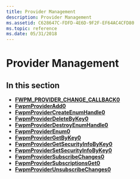 ```yaml
---
title: Provider Management
description: Provider Management
ms.assetid: C628647C-FDFD-4E6D-9F2F-EF64AC4CFD80
ms.topic: reference
ms.date: 05/31/2018
---
```


# Provider Management

## In this section

-   [**FWPM\_PROVIDER\_CHANGE\_CALLBACK0**](/windows/win32/api/fwpmu/nc-fwpmu-fwpm_provider_change_callback0)
-   [**FwpmProviderAdd0**](/windows/desktop/api/Fwpmu/nf-fwpmu-fwpmprovideradd0)
-   [**FwpmProviderCreateEnumHandle0**](/windows/desktop/api/Fwpmu/nf-fwpmu-fwpmprovidercreateenumhandle0)
-   [**FwpmProviderDeleteByKey0**](/windows/desktop/api/Fwpmu/nf-fwpmu-fwpmproviderdeletebykey0)
-   [**FwpmProviderDestroyEnumHandle0**](/windows/desktop/api/Fwpmu/nf-fwpmu-fwpmproviderdestroyenumhandle0)
-   [**FwpmProviderEnum0**](/windows/desktop/api/Fwpmu/nf-fwpmu-fwpmproviderenum0)
-   [**FwpmProviderGetByKey0**](/windows/desktop/api/Fwpmu/nf-fwpmu-fwpmprovidergetbykey0)
-   [**FwpmProviderGetSecurityInfoByKey0**](/windows/desktop/api/Fwpmu/nf-fwpmu-fwpmprovidergetsecurityinfobykey0)
-   [**FwpmProviderSetSecurityInfoByKey0**](/windows/desktop/api/Fwpmu/nf-fwpmu-fwpmprovidersetsecurityinfobykey0)
-   [**FwpmProviderSubscribeChanges0**](/windows/desktop/api/Fwpmu/nf-fwpmu-fwpmprovidersubscribechanges0)
-   [**FwpmProviderSubscriptionsGet0**](/windows/desktop/api/Fwpmu/nf-fwpmu-fwpmprovidersubscriptionsget0)
-   [**FwpmProviderUnsubscribeChanges0**](/windows/desktop/api/Fwpmu/nf-fwpmu-fwpmproviderunsubscribechanges0)

 

 

